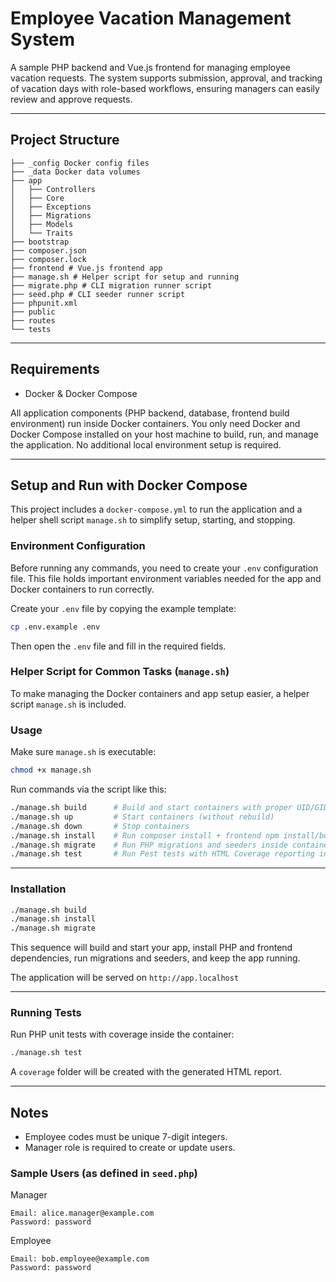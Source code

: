 # Employee Vacation Management System

A sample PHP backend and Vue.js frontend for managing employee vacation requests. The system supports submission, approval, and tracking of vacation days with role-based workflows, ensuring managers can easily review and approve requests. 

---

## Project Structure

```
├── _config Docker config files
├── _data Docker data volumes
├── app
│   ├── Controllers
│   ├── Core
│   ├── Exceptions
│   ├── Migrations
│   ├── Models
│   └── Traits
├── bootstrap
├── composer.json
├── composer.lock
├── frontend # Vue.js frontend app
├── manage.sh # Helper script for setup and running
├── migrate.php # CLI migration runner script
├── seed.php # CLI seeder runner script
├── phpunit.xml
├── public
├── routes
└── tests
````

---

## Requirements

- Docker & Docker Compose

All application components (PHP backend, database, frontend build environment) run inside Docker containers.
You only need Docker and Docker Compose installed on your host machine to build, run, and manage the application. No additional local environment setup is required.

---

## Setup and Run with Docker Compose

This project includes a `docker-compose.yml` to run the application and a helper shell script `manage.sh` to simplify setup, starting, and stopping. 

### Environment Configuration

Before running any commands, you need to create your `.env` configuration file. This file holds important environment variables needed for the app and Docker containers to run correctly.

Create your `.env` file by copying the example template:

```bash
cp .env.example .env
```

Then open the `.env` file and fill in the required fields.

### Helper Script for Common Tasks (`manage.sh`)

To make managing the Docker containers and app setup easier, a helper script `manage.sh` is included.

### Usage

Make sure `manage.sh` is executable:

```bash
chmod +x manage.sh
```

Run commands via the script like this:

```bash
./manage.sh build      # Build and start containers with proper UID/GID passed to Docker build args
./manage.sh up         # Start containers (without rebuild)
./manage.sh down       # Stop containers
./manage.sh install    # Run composer install + frontend npm install/build inside container with correct user permissions
./manage.sh migrate    # Run PHP migrations and seeders inside container
./manage.sh test       # Run Pest tests with HTML Coverage reporting inside the container
```

---

### Installation

```bash
./manage.sh build
./manage.sh install
./manage.sh migrate
```

This sequence will build and start your app, install PHP and frontend dependencies, run migrations and seeders, and keep the app running.

The application will be served on `http://app.localhost`

---

### Running Tests

Run PHP unit tests with coverage inside the container:

```bash
./manage.sh test
```

A `coverage` folder will be created with the generated HTML report.

---

## Notes

* Employee codes must be unique 7-digit integers.
* Manager role is required to create or update users.

### Sample Users  (as defined in `seed.php`)

Manager
```
Email: alice.manager@example.com
Password: password
```

Employee

```
Email: bob.employee@example.com
Password: password
```


